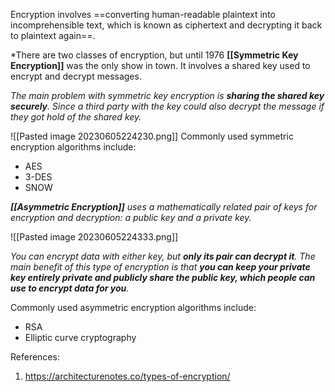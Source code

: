 Encryption involves ==converting human-readable plaintext into incomprehensible text, which is known as ciphertext and decrypting it back to plaintext again==.

*There are two classes of encryption, but until 1976 **[[Symmetric Key Encryption]]** was the only show in town. It involves a shared key used to encrypt and decrypt messages.

*The main problem with symmetric key encryption is **sharing the shared key securely**. Since a third party with the key could also decrypt the message if they got hold of the shared key.*

![[Pasted image 20230605224230.png]]
Commonly used symmetric encryption algorithms include:
- AES
- 3-DES
- SNOW

***[[Asymmetric Encryption]]** uses a mathematically related pair of keys for encryption and decryption: a public key and a private key.*

![[Pasted image 20230605224333.png]]

*You can encrypt data with either key, but **only its pair can decrypt it**. The main benefit of this type of encryption is that **you can keep your private key entirely private and publicly share the public key, which people can use to encrypt data for you**.*

Commonly used asymmetric encryption algorithms include:
- RSA
- Elliptic curve cryptography

References:
1. https://architecturenotes.co/types-of-encryption/